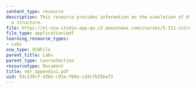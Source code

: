 ```yaml
---
content_type: resource
description: This resource provides information on the simulation of H-NMR without
  a structure.
file: https://ol-ocw-studio-app-qa.s3.amazonaws.com/courses/5-311-introductory-chemical-experimentation-fall-2005/55c139cf43bbc91ef04acd4c7b25ba73_nmr_appendix1.pdf
file_type: application/pdf
learning_resource_types:
- Labs
ocw_type: OCWFile
parent_title: Labs
parent_type: CourseSection
resourcetype: Document
title: nmr_appendix1.pdf
uid: 55c139cf-43bb-c91e-f04a-cd4c7b25ba73
---
```

